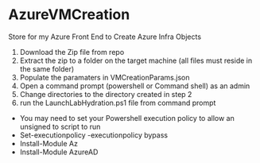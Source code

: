 # AzureVMCreation
Store for my Azure Front End to Create Azure Infra Objects
1. Download the Zip file from repo
2. Extract the zip to a folder on the target machine (all files must reside in the same folder)
3. Populate the paramaters in VMCreationParams.json
4. Open a command prompt (powershell or Command shell) as an admin
5. Change directories to the directory created in step 2
6. run the LaunchLabHydration.ps1 file from command prompt

- You may need to set your Powershell execution policy to allow an unsigned to script to run
- Set-executionpolicy -executionpolicy bypass
- Install-Module Az
- Install-Module AzureAD
